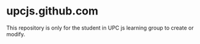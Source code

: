# upcjs.github.com
This repository is only for the student in UPC js learning group to create or modify.
